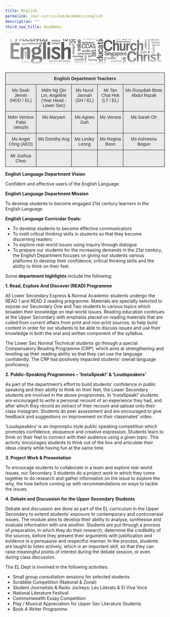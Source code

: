 ```yaml
---
title: English
permalink: /our-curriculum/Academic/english
description: ""
third_nav_title: Academic
---
```

![](/images/englishhead.jpeg)

<style type="text/css">
.tg  {border-collapse:collapse;border-spacing:0;}
.tg td{border-color:black;border-style:solid;border-width:1px;font-family:Arial, sans-serif;font-size:14px;
  overflow:hidden;padding:10px 5px;word-break:normal;}
.tg th{border-color:black;border-style:solid;border-width:1px;font-family:Arial, sans-serif;font-size:14px;
  font-weight:normal;overflow:hidden;padding:10px 5px;word-break:normal;}
.tg .tg-n4qt{background-color:#EAEAEA;color:#222;font-weight:bold;text-align:center;vertical-align:top}
.tg .tg-ii8k{background-color:#EAEAEA;color:#222;text-align:center;vertical-align:top}
.tg .tg-ku5w{background-color:#EAEAEA;color:#222;text-align:center;vertical-align:middle}
</style>
<table class="tg">
<thead>
  <tr>
    <th class="tg-n4qt" colspan="5">English Department Teachers</th>
  </tr>
</thead>
<tbody>
  <tr>
    <td class="tg-ii8k">Ms Seah Jiemin<br>(HOD / EL)</td>
    <td class="tg-ii8k">Mdm Ng Qin Lin, Angeline<br>(Year Head - Lower Sec)<br></td>
    <td class="tg-ii8k">Ms Nurul Jannah<br>(SH / EL)</td>
    <td class="tg-ii8k">Mr Tan Chai Hok<br>(LT / EL)</td>
    <td class="tg-ii8k">Ms Rusydiah Binte Abdul Razak<br></td>
  </tr>
  <tr>
    <td class="tg-ii8k">Mdm Vernice Palai<br>Velvizhi<br></td>
    <td class="tg-ii8k">Ms Maryam</td>
    <td class="tg-ii8k">Ms Agnes Goh<br></td>
    <td class="tg-ii8k">Ms Verona<br></td>
    <td class="tg-ii8k">Ms Sarah Oh</td>
  </tr>
  <tr>
    <td class="tg-ii8k">Ms Angel Chng (AED)<br></td>
    <td class="tg-ii8k"> Ms Dorothy Ang<br></td>
    <td class="tg-ii8k">Ms Lesley Leong</td>
    <td class="tg-ii8k">Ms Regina Boon</td>
    <td class="tg-ii8k">Ms Ashreena Begun</td>
  </tr>
  <tr>
    <td class="tg-ii8k"> Mr Joshua Choo</td>
    <td class="tg-ii8k"> </td>
    <td class="tg-ku5w"><span style="color:#222;background-color:#EAEAEA"> </span></td>
    <td class="tg-ku5w"><span style="color:#222;background-color:#EAEAEA"> </span></td>
    <td class="tg-ku5w"><span style="color:#222;background-color:#EAEAEA"> </span></td>
  </tr>
</tbody>
</table>


**English Language Department Vision**

Confident and effective users of the English Language

  
**English Language Department Mission**

To develop students to become engaged 21st century learners in the English Language


**English Language Curricular Goals:** 
* To develop students to become effective communicators    
* To instil critical thinking skills in students so that they become discerning readers
* To explore real-world issues using inquiry through dialogue  
* To prepare our students for the increasing demands in the 21st century, the English Department focuses on giving our students various platforms to develop their confidence, critical thinking skills and the ability to think on their feet.

Some **department highlights** include the following:

**1. Read, Explore And Discover (READ) Programme**

All Lower Secondary Express & Normal Academic students undergo the READ 1 and READ 2 reading programme. Materials are specially selected to expose our Secondary One and Two students to various topics which broaden their knowledge on real-world issues. Reading education continues at the Upper Secondary with emphasis placed on reading materials that are culled from current affairs from print and non-print sources, to help build content in order for our students to be able to discuss issues and use their knowledge in both the oral and written component of the syllabus.

The Lower Sec Normal Technical students go through a special Compensatory Reading Programme (CRP), which aims at strengthening and levelling up their reading ability so that they can use the language confidently. The CRP has positively impacted students’ overall language proficiency.

**2. Public-Speaking Programmes – ‘InstaSpeak!’ & ‘Loudspeakers’**

As part of the department’s effort to build students’ confidence in public speaking and their ability to think on their feet, the Lower Secondary students are involved in the above programmes. In ‘InstaSpeak!’ students are encouraged to write a personal recount of an experience they had, and after which they record an extract of their recount and upload onto their class Instagram. Students do peer assessment and are encouraged to give feedback and suggestions on improvement on their classmates’ video.

‘Loudspeakers’ is an impromptu style public speaking competition which promotes confidence, eloquence and creative expression. Students learn to think on their feet to connect with their audience using a given topic. This activity encourages students to think out of the box and articulate their ideas clearly while having fun at the same time.

**3. Project Work & Presentation**  

To encourage students to collaborate in a team and explore real-world issues, our Secondary 3 students do a project work in which they come together to do research and gather information on the issue to explore the why, the how before coming up with recommendations on ways to tackle the issues.  

**4. Debate and Discussion for the Upper Secondary Students**

Debate and discussion are done as part of the EL curriculum in the Upper Secondary to extend students’ exposure to contemporary and controversial issues. The module aims to develop their ability to analyse, synthesise and evaluate information with one another. Students are put through a process of preparation, in which they do their research, determine the credibility of the sources, before they present their arguments with justification and evidence in a persuasive and respectful manner. In the process, students are taught to listen actively, which is an important skill, so that they can raise meaningful points of interest during the debate session, or even during class discussion.

  

The EL Dept is involved in the following activities:

*   Small group consultation sessions for selected students
*   Scrabble Competition (National & Zonal)
*   Student Journalists & Radio Jockeys: Les Literato & El Viva Voce
*   National Literature Festival
*   Commonwealth Essay Competition
*   Play / Musical Appreciation for Upper Sec Literature Students
*   Book A Writer Programme